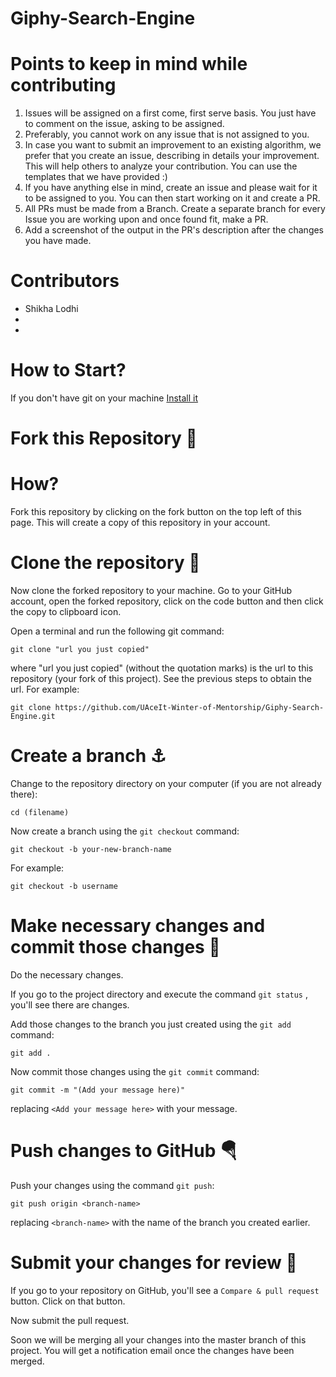 # Giphy-Search-Engine
# Points to keep in mind while contributing
1. Issues will be assigned on a first come, first serve basis. You just have to comment on the issue, asking to be assigned.
2. Preferably, you cannot work on any issue that is not assigned to you.
3. In case you want to submit an improvement to an existing algorithm, we prefer that you create an issue, describing in details your improvement. This will help others to analyze your contribution. You can use the templates that we have provided :)
4. If you have anything else in mind, create an issue and please wait for it to be assigned to you. You can then start working on it and create a PR.
5. All PRs must be made from a Branch. Create a separate branch for every Issue you are working upon and once found fit, make a PR.
6. Add a screenshot of the output in the PR's description after the changes you have made.

# Contributors
- Shikha Lodhi
- 
- 

# How to Start?
If you don't have git on your machine [Install it](https://docs.github.com/en/get-started/quickstart/set-up-git)

# Fork this Repository 🚀
# How?
Fork this repository by clicking on the fork button on the top left of this page. This will create a copy of this repository in your account.

# Clone the repository 🏁
Now clone the forked repository to your machine. Go to your GitHub account, open the forked repository, click on the code button and then click the copy to clipboard icon.

Open a terminal and run the following git command:
```
git clone "url you just copied"
```
where "url you just copied" (without the quotation marks) is the url to this repository (your fork of this project). See the previous steps to obtain the url.
For example:
```
git clone https://github.com/UAceIt-Winter-of-Mentorship/Giphy-Search-Engine.git
```

# Create a branch ⚓
Change to the repository directory on your computer (if you are not already there):
```
cd (filename)
```
Now create a branch using the ``` git checkout ``` command:
```
git checkout -b your-new-branch-name
```
For example:
```
git checkout -b username
```

# Make necessary changes and commit those changes 🚏
Do the necessary changes.

If you go to the project directory and execute the command ``` git status ``` , you'll see there are changes.

Add those changes to the branch you just created using the ``` git add ``` command:
```
git add .
```
Now commit those changes using the ``` git commit ``` command:
```
git commit -m "(Add your message here)"
```
replacing ```<Add your message here>``` with your message.

# Push changes to GitHub 🪂
Push your changes using the command ```git push```:
```
git push origin <branch-name>
```
replacing ```<branch-name>``` with the name of the branch you created earlier.

# Submit your changes for review 🚩
If you go to your repository on GitHub, you'll see a ```Compare & pull request``` button. Click on that button.

Now submit the pull request.

Soon we will be merging all your changes into the master branch of this project. You will get a notification email once the changes have been merged.
